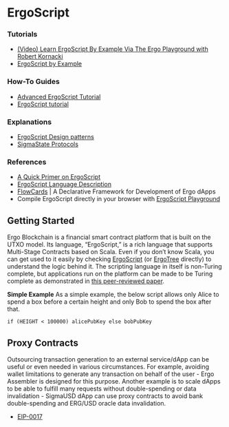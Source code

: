 # ErgoScript

### Tutorials

- [(Video) Learn ErgoScript By Example Via The Ergo Playground with Robert Kornacki](https://www.youtube.com/watch?v=8l2v1asHgyA)
- [ErgoScript by Example](https://github.com/ergoplatform/ergoscript-by-example)

### How-To Guides
- [Advanced ErgoScript Tutorial](https://ergoplatform.org/docs/AdvancedErgoScriptTutorial.pdf)
- [ErgoScript tutorial](https://ergoplatform.org/docs/ErgoScript.pdf)

### Explanations
- [ErgoScript Design patterns](https://www.ergoforum.org/t/ergoscript-design-patterns/222)
- [SigmaState Protocols](https://docs.ergoplatform.com/sigmastate_protocols.pdf)

### References
- [A Quick Primer on ErgoScript](https://github.com/ergoplatform/ergo/wiki/ErgoScript-Overview)
- [ErgoScript Language Description](https://github.com/ScorexFoundation/sigmastate-interpreter/blob/develop/docs/LangSpec.md)
- [FlowCards](flowcards.md) | A Declarative Framework for Development of Ergo dApps
- Compile ErgoScript directly in your browser with [ErgoScript Playground](https://wallet.plutomonkey.com/p2s/)

## Getting Started

Ergo Blockchain is a financial smart contract platform that is built on the UTXO model. Its language, “ErgoScript,” is a rich language that supports Multi-Stage Contracts based on Scala. Even if you don’t know Scala, you can get used to it easily by checking [ErgoScript](https://ergoplatform.org/docs/ErgoScript.pdf) (or [ErgoTree](https://ergoplatform.org/docs/ErgoTree.pdf) directly) to understand the logic behind it. The scripting language in itself is non-Turing complete, but applications run on the platform can be made to be Turing complete as demonstrated in [this peer-reviewed paper](https://arxiv.org/pdf/1806.10116v1.pdf).

**Simple Example**
As a simple example, the below script allows only Alice to spend a box before a certain height and only Bob to spend the box after that.

`if (HEIGHT < 100000) alicePubKey else bobPubKey `



## Proxy Contracts

Outsourcing transaction generation to an external service/dApp can be useful or even needed in various circumstances. For example, avoiding wallet limitations to generate any transaction on behalf of the user - Ergo Assembler is designed for this purpose. Another example is to scale dApps to be able to fulfill many requests without double-spending or data invalidation - SigmaUSD dApp can use proxy contracts to avoid bank double-spending and ERG/USD oracle data invalidation.

- [EIP-0017](https://github.com/ergoplatform/eips/blob/master/eip-0017.md)






